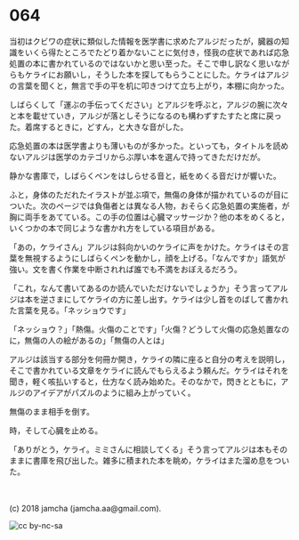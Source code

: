 # 064

当初はクビワの症状に類似した情報を医学書に求めたアルジだったが，臓器の知識をいくら得たところでたどり着かないことに気付き，怪我の症状であれば応急処置の本に書かれているのではないかと思い至った。そこで申し訳なく思いながらもケライにお願いし，そうした本を探してもらうことにした。ケライはアルジの言葉を聞くと，無言で手の平を机に叩きつけて立ち上がり，本棚に向かった。  

しばらくして「運ぶの手伝ってください」とアルジを呼ぶと，アルジの腕に次々と本を載せていき，アルジが落としそうになるのも構わずすたすたと席に戻った。着席するときに，どすん，と大きな音がした。  

応急処置の本は医学書よりも薄いものが多かった。といっても，タイトルを読めないアルジは医学のカテゴリからぶ厚い本を選んで持ってきただけだが。  

静かな書庫で，しばらくペンをはしらせる音と，紙をめくる音だけが響いた。  

ふと，身体のただれたイラストが並ぶ項で，無傷の身体が描かれているのが目についた。次のページでは負傷者とは異なる人物，おそらく応急処置の実施者，が胸に両手をあてている。この手の位置は心臓マッサージか？他の本をめくると，いくつかの本で同じような書かれ方をしている項目がある。  

「あの，ケライさん」アルジは斜向かいのケライに声をかけた。ケライはその言葉を無視するようにしばらくペンを動かし，顔を上げる。「なんですか」語気が強い。文を書く作業を中断されれば誰でも不満をおぼえるだろう。  

「これ，なんて書いてあるのか読んでいただけないでしょうか」そう言ってアルジは本を逆さまにしてケライの方に差し出す。ケライは少し首をのばして書かれた言葉を見る。「ネッショウです」  

「ネッショウ？」「熱傷。火傷のことです」「火傷？どうして火傷の応急処置なのに，無傷の人の絵があるの」「無傷の人とは」  

アルジは該当する部分を何冊か開き，ケライの隣に座ると自分の考えを説明し，そこで書かれている文章をケライに読んでもらえるよう頼んだ。ケライはそれを聞き，軽く咳払いすると，仕方なく読み始めた。そのなかで，閃きとともに，アルジのアイデアがパズルのように組み上がっていく。  

無傷のまま相手を倒す。  

時，そして心臓を止める。  

「ありがとう，ケライ。ミミさんに相談してくる」そう言ってアルジは本もそのままに書庫を飛び出した。雑多に積まれた本を眺め，ケライはまた溜め息をついた。  

<br>  
<br>  
(c) 2018 jamcha (jamcha.aa@gmail.com).  

![cc by-nc-sa](https://i.creativecommons.org/l/by-nc-sa/4.0/88x31.png)

